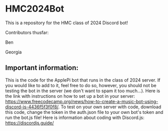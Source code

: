 # HMC2024Bot
This is a repository for the HMC class of 2024 Discord bot!

Contributors thusfar:

Ben

Georgia

## Important information:
This is the code for the ApplePi bot that runs in the class of 2024 server. If you would like to add to it, feel free to do so, however, you should not be testing the bot in the server (we don't want to spam it too much...). Here is the link with instructions on how to set up a bot in your server: https://www.freecodecamp.org/news/how-to-create-a-music-bot-using-discord-js-4436f5f3f0f8/. To test on your own server with code, download this code, change the token in the auth.json file to your own bot's token and run the bot.js file!
Here is information about coding with Discord.js: https://discordjs.guide/
